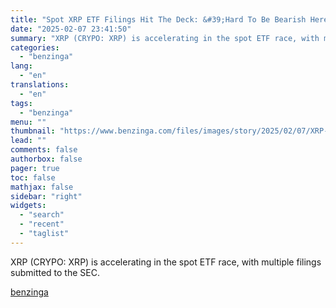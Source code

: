 ```yaml
---
title: "Spot XRP ETF Filings Hit The Deck: &#39;Hard To Be Bearish Here,&#39; Trader Says"
date: "2025-02-07 23:41:50"
summary: "XRP (CRYPO: XRP) is accelerating in the spot ETF race, with multiple filings submitted to the SEC."
categories:
  - "benzinga"
lang:
  - "en"
translations:
  - "en"
tags:
  - "benzinga"
menu: ""
thumbnail: "https://www.benzinga.com/files/images/story/2025/02/07/XRP-Becomes-Third-Most-Valued-Crypto--Be.jpeg"
lead: ""
comments: false
authorbox: false
pager: true
toc: false
mathjax: false
sidebar: "right"
widgets:
  - "search"
  - "recent"
  - "taglist"
---
```


XRP (CRYPO: XRP) is accelerating in the spot ETF race, with multiple filings submitted to the SEC.

[benzinga](https://www.benzinga.com/markets/cryptocurrency/25/02/43564205/spot-xrp-etf-filings-hit-the-deck-hard-to-be-bearish-here-trader-says)
